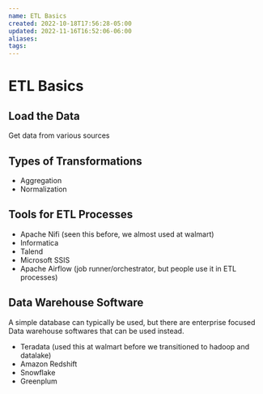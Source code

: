 ```yaml
---
name: ETL Basics
created: 2022-10-18T17:56:28-05:00
updated: 2022-11-16T16:52:06-06:00
aliases: 
tags: 
---
```

# ETL Basics

## Load the Data
Get data from various sources

## Types of Transformations
* Aggregation
* Normalization

## Tools for ETL Processes
- Apache Nifi (seen this before, we almost used at walmart)
- Informatica
- Talend
- Microsoft SSIS
- Apache Airflow (job runner/orchestrator, but people use it in ETL processes)

## Data Warehouse Software
A simple database can typically be used, but there are enterprise focused Data warehouse softwares that can be used instead.

- Teradata (used this at walmart before we transitioned to hadoop and datalake)
- Amazon Redshift
- Snowflake
- Greenplum
